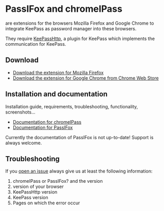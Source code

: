 # PassIFox and chromeIPass

are extensions for the browsers Mozilla Firefox and Google Chrome to integrate KeePass as password manager into these browsers.

They require [KeePassHttp](https://github.com/pfn/keepasshttp/), a plugin for KeePass which implements the communication for KeePass.

## Download

- [Download the extension for Mozilla Firefox](https://passifox.appspot.com/passifox.xpi)
- [Download the extension for Google Chrome from Chrome Web Store](https://chrome.google.com/webstore/detail/chromeipass/ompiailgknfdndiefoaoiligalphfdae)

## Installation and documentation

Installation guide, requirements, troubleshooting, functionality, screenshots...

- [Documentation for chromeIPass](https://github.com/pfn/passifox/blob/master/documentation/chromeIPass.md)
- [Documentation for PassIFox](https://github.com/pfn/passifox/blob/master/documentation/PassIFox.md)

Currently the documentation of PassIFox is not up-to-date!
Support is always welcome.

## Troubleshooting

If you [open an issue](https://github.com/pfn/passifox/issues/) always give us at least the following information:

1. chromeIPass or PassIFox? and the version
2. version of your browser
2. KeePassHttp version
3. KeePass version
4. Pages on which the error occur